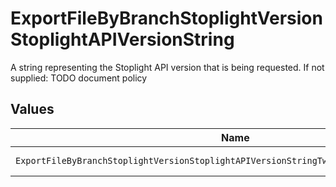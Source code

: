 # ExportFileByBranchStoplightVersionStoplightAPIVersionString

A string representing the Stoplight API version that is being requested. If not supplied: TODO document policy


## Values

| Name                                                                                     | Value                                                                                    |
| ---------------------------------------------------------------------------------------- | ---------------------------------------------------------------------------------------- |
| `ExportFileByBranchStoplightVersionStoplightAPIVersionStringTwoThousandAndTwentyTwo1205` | 2022-12-05                                                                               |